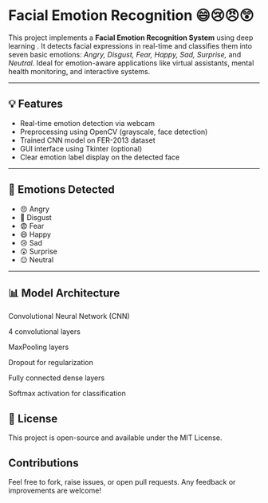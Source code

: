 # Facial Emotion Recognition 😄😢😠😲

This project implements a **Facial Emotion Recognition System** using deep learning . It detects facial expressions in real-time and classifies them into seven basic emotions: *Angry, Disgust, Fear, Happy, Sad, Surprise,* and *Neutral*. Ideal for emotion-aware applications like virtual assistants, mental health monitoring, and interactive systems.

---

## 💡 Features

- Real-time emotion detection via webcam
- Preprocessing using OpenCV (grayscale, face detection)
- Trained CNN model on FER-2013 dataset
- GUI interface using Tkinter (optional)
- Clear emotion label display on the detected face

---

## 🧠 Emotions Detected

- 😠 Angry  
- 🤢 Disgust  
- 😨 Fear  
- 😄 Happy  
- 😢 Sad  
- 😲 Surprise  
- 😐 Neutral  

---

## 📊 Model Architecture
Convolutional Neural Network (CNN)

4 convolutional layers

MaxPooling layers

Dropout for regularization

Fully connected dense layers

Softmax activation for classification

## 📄 License
This project is open-source and available under the MIT License.

## Contributions
Feel free to fork, raise issues, or open pull requests.
Any feedback or improvements are welcome!

